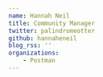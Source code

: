 ```yaml
---
name: Hannah Neil
title: Community Manager
twitter: palindromeotter
github: hannaheneil
blog_rss: ''
organizations:
    - Postman
---
```

